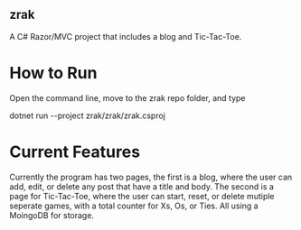 ## zrak
A C# Razor/MVC project that includes a blog and Tic-Tac-Toe.

# How to Run
Open the command line, move to the zrak repo folder, and type

dotnet run --project zrak/zrak/zrak.csproj

# Current Features
Currently the program has two pages, the first is a blog, where the user can add, edit, or delete any post that have a title and body. The second is a page for Tic-Tac-Toe, where the user can start, reset, or delete mutiple seperate games, with a total counter for Xs, Os, or Ties. All using a MoingoDB for storage.


